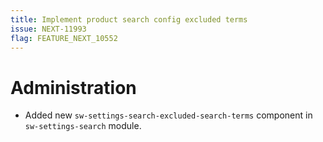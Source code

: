 ```yaml
---
title: Implement product search config excluded terms
issue: NEXT-11993
flag: FEATURE_NEXT_10552
---
```

# Administration
* Added new `sw-settings-search-excluded-search-terms` component in `sw-settings-search` module.
